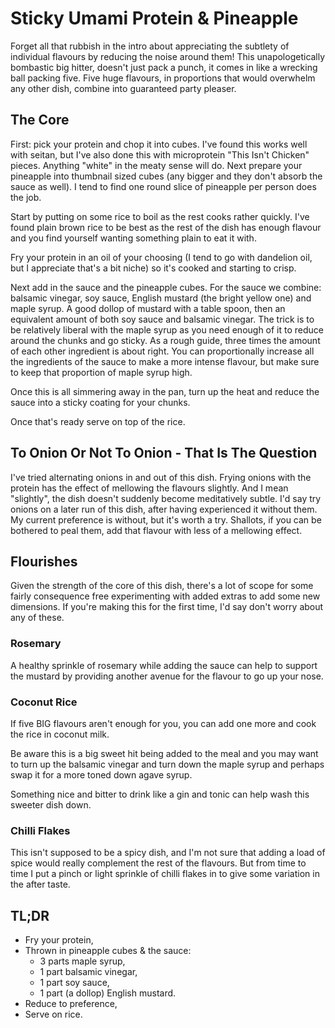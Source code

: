 # Sticky Umami Protein & Pineapple

Forget all that rubbish in the intro about appreciating the subtlety of
individual flavours by reducing the noise around them!  This unapologetically
bombastic big hitter, doesn't just pack a punch, it comes in like a wrecking
ball packing five.  Five huge flavours, in proportions that would overwhelm any
other dish, combine into guaranteed party pleaser.

## The Core

First: pick your protein and chop it into cubes.  I've found this works well
with seitan, but I've also done this with microprotein "This Isn't Chicken"
pieces.  Anything "white" in the meaty sense will do.  Next prepare your
pineapple into thumbnail sized cubes (any bigger and they don't absorb the
sauce as well).  I tend to find one round slice of pineapple per person does
the job.

Start by putting on some rice to boil as the rest cooks rather quickly. I've
found plain brown rice to be best as the rest of the dish has enough flavour
and you find yourself wanting something plain to eat it with.

Fry your protein in an oil of your choosing (I tend to go with dandelion oil,
but I appreciate that's a bit niche) so it's cooked and starting to crisp.

Next add in the sauce and the pineapple cubes.  For the sauce we combine:
balsamic vinegar, soy sauce, English mustard (the bright yellow one) and maple
syrup.  A good dollop of mustard with a table spoon, then an equivalent amount
of both soy sauce and balsamic vinegar.  The trick is to be relatively liberal
with the maple syrup as you need enough of it to reduce around the chunks and
go sticky.  As a rough guide, three times the amount of each other ingredient
is about right. You can proportionally increase all the ingredients of the
sauce to make a more intense flavour, but make sure to keep that proportion of
maple syrup high.

Once this is all simmering away in the pan, turn up the heat and reduce the
sauce into a sticky coating for your chunks.

Once that's ready serve on top of the rice.

## To Onion Or Not To Onion - That Is The Question

I've tried alternating onions in and out of this dish. Frying onions with the
protein has the effect of mellowing the flavours slightly.  And I mean
"slightly", the dish doesn't suddenly become meditatively subtle.  I'd say try
onions on a later run of this dish, after having experienced it without them.
My current preference is without, but it's worth a try.  Shallots, if you can
be bothered to peal them, add that flavour with less of a mellowing effect.

## Flourishes

Given the strength of the core of this dish, there's a lot of scope for some
fairly consequence free experimenting with added extras to add some new
dimensions. If you're making this for the first time, I'd say don't worry about
any of these.

### Rosemary

A healthy sprinkle of rosemary while adding the sauce can help to support the
mustard by providing another avenue for the flavour to go up your nose.

### Coconut Rice

If five BIG flavours aren't enough for you, you can add one more and cook the
rice in coconut milk.

Be aware this is a big sweet hit being added to the meal and you may want to
turn up the balsamic vinegar and turn down the maple syrup and perhaps swap it
for a more toned down agave syrup.

Something nice and bitter to drink like a gin and tonic can help wash this
sweeter dish down.

### Chilli Flakes

This isn't supposed to be a spicy dish, and I'm not sure that adding a load of
spice would really complement the rest of the flavours.  But from time to time
I put a pinch or light sprinkle of chilli flakes in to give some variation in
the after taste.

## TL;DR

- Fry your protein,
- Thrown in pineapple cubes & the sauce:
  + 3 parts maple syrup,
  + 1 part balsamic vinegar,
  + 1 part soy sauce,
  + 1 part (a dollop) English mustard.
- Reduce to preference,
- Serve on rice.

